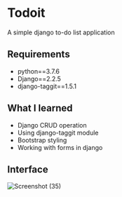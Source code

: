 # Todoit
A simple django to-do list application

## Requirements

- python==3.7.6
- Django==2.2.5
- django-taggit==1.5.1

## What I learned
- Django CRUD operation
- Using django-taggit module
- Bootstrap styling
- Working with forms in django

## Interface

![Screenshot (35)](https://user-images.githubusercontent.com/28601809/128235403-869bf0bc-cbec-4bce-9ed6-8a6c31608049.png)

